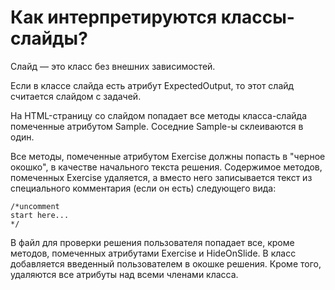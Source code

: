 ﻿# Как интерпретируются классы-слайды?

Слайд — это класс без внешних зависимостей.

Если в классе слайда есть атрибут ExpectedOutput, то этот слайд считается слайдом с задачей.

На HTML-страницу со слайдом попадает все методы класса-слайда помеченные атрибутом Sample. Соседние Sample-ы склеиваются в один.

Все методы, помеченные атрибутом Exercise должны попасть в "черное окошко", в качестве начального текста решения.
Содержимое методов, помеченных Exercise удаляется, а вместо него записывается текст из специального комментария (если он есть) 
следующего вида:

    /*uncomment
    start here...
    */


В файл для проверки решения пользователя попадает все, кроме методов, помеченных атрибутами Exercise и HideOnSlide. 
В класс добавляется введенный пользователем в окошке решения. Кроме того, удаляются все атрибуты над всеми членами класса.
